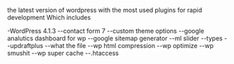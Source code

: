 the latest version of wordpress with the most used plugins for rapid development Which includes

-WordPress 4.1.3
--contact form 7
--custom theme options
--google analutics dashboard for wp
--google sitemap generator
--ml slider
--types
--updraftplus
--what the file
--wp html compression
--wp optimize
--wp smushit
--wp super cache
--.htaccess